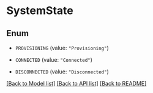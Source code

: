 # SystemState

## Enum


* `PROVISIONING` (value: `"Provisioning"`)

* `CONNECTED` (value: `"Connected"`)

* `DISCONNECTED` (value: `"Disconnected"`)


[[Back to Model list]](../README.md#documentation-for-models) [[Back to API list]](../README.md#documentation-for-api-endpoints) [[Back to README]](../README.md)


